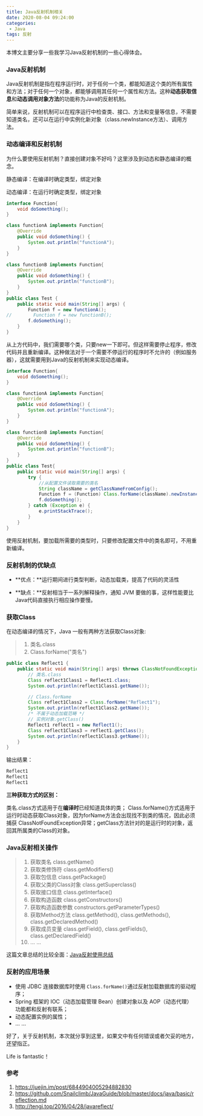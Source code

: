 ```yaml
---
title: Java反射机制相关
date: 2020-08-04 09:24:00
categories:
 - Java
tags: 反射
---
```



本博文主要分享一些我学习Java反射机制的一些心得体会。

### Java反射机制

 Java反射机制是指在程序运行时，对于任何一个类，都能知道这个类的所有属性和方法；对于任何一个对象，都能够调用其任何一个属性和方法。这种**动态获取信息**和**动态调用对象方法**的功能称为Java的反射机制。

简单来说，反射机制可以在程序运行中检查类、接口、方法和变量等信息，不需要知道类名，还可以在运行中实例化新对象（class.newInstance方法）、调用方法。

### 动态编译和反射机制

为什么要使用反射机制？直接创建对象不好吗？这里涉及到动态和静态编译的概念。

静态编译：在编译时确定类型，绑定对象

动态编译：在运行时确定类型，绑定对象

```java
interface Function{
    void doSomething();
}

class functionA implements Function{
    @Override
    public void doSomething() {
        System.out.println("functionA");
    }
}

class functionB implements Function{
    @Override
    public void doSomething() {
        System.out.println("functionB");
    }
}
public class Test {
    public static void main(String[] args) {
        Function f = new functionA();
//        Function f = new functionB();
        f.doSomething();
    }
}
```

从上方代码中，我们需要哪个类，只要new一下即可。但这样需要停止程序，修改代码并且重新编译。这种做法对于一个需要不停运行的程序时不允许的（例如服务器），这就需要用到Java的反射机制来实现动态编译。

```java
interface Function{
    void doSomething();
}

class functionA implements Function{
    @Override
    public void doSomething() {
        System.out.println("functionA");
    }
}

class functionB implements Function{
    @Override
    public void doSomething() {
        System.out.println("functionB");
    }
}
public class Test{
    public static void main(String[] args) {
        try {
            //从配置文件读取需要的类名
            String className = getClassNameFromConfig();
            Function f = (Function) Class.forName(className).newInstance();
            f.doSomething();
        } catch (Exception e) {
            e.printStackTrace();
        }
    }
}
```

使用反射机制，要加载所需要的类型时，只要修改配置文件中的类名即可，不用重新编译。

### 反射机制的优缺点

* **优点：**运行期间进行类型判断，动态加载类，提高了代码的灵活性

* **缺点：**反射相当于一系列解释操作，通知 JVM 要做的事，这样性能要比Java代码直接执行相应操作要慢。

### 获取Class

在动态编译的情况下，Java 一般有两种方法获取Class对象:

> 1. 类名.class
> 2. Class.forName("类名")



```java
public class Reflect1 {
    public static void main(String[] args) throws ClassNotFoundException {
        // 类名.class
        Class reflect1Class1 = Reflect1.class;
        System.out.println(reflect1Class1.getName());

        // Class.forName
        Class reflect1Class2 = Class.forName("Reflect1");
        System.out.println(reflect1Class2.getName());
		/* 不属于动态加载范畴 */
        // 实例对象.getClass()
        Reflect1 reflect1 = new Reflect1();
        Class reflect1Class3 = reflect1.getClass();
        System.out.println(reflect1Class3.getName());
    }
}
```

输出结果：

```java
Reflect1
Reflect1
Reflect1
```

**三种获取方式的区别：**

类名.class方式适用于在**编译时**已经知道具体的类； Class.forName()方式适用于运行时动态获取Class对象，因为forName方法会出现找不到类的情况，因此必须捕获 ClassNotFoundException异常；getClass方法针对的是运行时的对象，返回其所属类的Class的对象。

### Java反射相关操作

> 1. 获取类名   class.getName() 
> 2. 获取类修饰符   class.getModifiers()
> 3. 获取包信息    class.getPackage()
> 4. 获取父类的Class对象     class.getSuperclass()
> 5. 获取接口信息    class.getInterface()
> 6. 获取构造函数    class.getConstructors()
> 7. 获取构造函数参数    constructors.getParameterTypes()
> 8. 获取Method方法    class.getMethod(), class.getMethods(), class.getDeclaredMethod()
> 9. 获取成员变量    class.getField(), class.getFields(), class.getDeclaredField()
> 10. ... ...

这篇文章总结的比较全面：[Java反射使用总结]( https://zhuanlan.zhihu.com/p/80519709 )

### 反射的应用场景

* 使用 JDBC 连接数据库时使用 `Class.forName()`通过反射加载数据库的驱动程序； 
*  Spring 框架的 IOC（动态加载管理 Bean）创建对象以及 AOP（动态代理）功能都和反射有联系； 
*  动态配置实例的属性； 
* ... ...

好了，关于反射机制，本次就分享到这里，如果文中有任何错误或者欠妥的地方，还望指正。

Life is fantastic！

### 参考

1.  https://juejin.im/post/6844904005294882830 
2.  https://github.com/Snailclimb/JavaGuide/blob/master/docs/java/basic/reflection.md 
3.  http://tengj.top/2016/04/28/javareflect/ 
